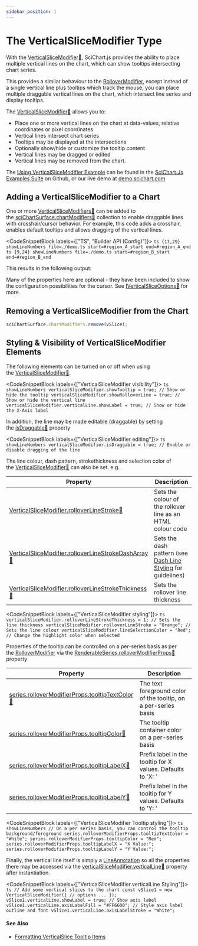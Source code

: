 ```yaml
---
sidebar_position: 1
---
```


# The VerticalSliceModifier Type

With the [VerticalSliceModifier:blue_book:](https://www.scichart.com/documentation/js/current/typedoc/classes/verticalslicemodifier.html), SciChart.js provides the ability to place multiple vertical lines on the chart, which can show tooltips intersecting chart series.

This provides a similar behaviour to the [RolloverModifier](/2d-charts/chart-modifier-api/rollover-modifier), except instead of a single vertical line plus tooltips which track the mouse, you can place multiple draggable vertical lines on the chart, which intersect line series and display tooltips.

The [VerticalSliceModifier:blue_book:](https://www.scichart.com/documentation/js/current/typedoc/classes/verticalslicemodifier.html) allows you to:

*   Place one or more vertical lines on the chart at data-values, relative coordinates or pixel coordinates
*   Vertical lines intersect chart series
*   Tooltips may be displayed at the intersections
*   Optionally show/hide or customize the tooltip content
*   Vertical lines may be dragged or edited
*   Vertical lines may be removed from the chart.

The [Using VerticalSliceModifier Example](https://scichart.com/demo/javascript/chart-vertical-slice-modifier) can be found in the [SciChart.Js Examples Suite](https://github.com/abtsoftware/scichart.js.examples) on Github, or our live demo at [demo.scichart.com](https://scichart.com/demo/javascript-line-chart)

Adding a VerticalSliceModifier to a Chart
-----------------------------------------

One or more [VerticalSliceModifiers:blue_book:](https://www.scichart.com/documentation/js/current/typedoc/classes/verticalslicemodifier.html) can be added to the [sciChartSurface.chartModifiers:blue_book:](https://www.scichart.com/documentation/js/current/typedoc/classes/scichartsurface.html#chartmodifiers) collection to enable draggable lines with crosshair/cursor behavior. For example, this code adds a crosshair, enables default tooltips and allows dragging of the vertical lines.

<CodeSnippetBlock labels={["TS", "Builder API (Config)"]}>
    ```ts {17,29} showLineNumbers file=./demo.ts start=#region_A_start end=#region_A_end
    ```
    ```ts {9,24} showLineNumbers file=./demo.ts start=#region_B_start end=#region_B_end
    ```
</CodeSnippetBlock>

This results in the following output: 

<LiveDocSnippet name="./demo" />

Many of the properties here are optional - they have been included to show the configuration possibilities for the cursor. See [IVerticalSliceOptions:blue_book:](https://www.scichart.com/documentation/js/current/typedoc/interfaces/iverticalsliceoptions.html) for more.

Removing a VerticalSliceModifier from the Chart
-----------------------------------------------

```ts showLineNumbers
sciChartSurface.chartModifiers.remove(vSlice);
```

Styling & Visibility of VerticalSliceModifier Elements
------------------------------------------------------

The following elements can be turned on or off when using the [VerticalSliceModifier:blue_book:](https://www.scichart.com/documentation/js/current/typedoc/classes/verticalslicemodifier.html).


<CodeSnippetBlock labels={["VerticalSliceModifier visibility"]}>
    ```ts showLineNumbers
    verticalSliceModifier.showTooltip = true; // Show or hide the tooltip
    verticalSliceModifier.showRolloverLine = true; // Show or hide the vertical line
    verticalSliceModifier.verticalLine.showLabel = true; // Show or hide the X-Axis label
    ```
</CodeSnippetBlock>

In addition, the line may be made editable (draggable) by setting the [isDraggable:blue_book:](https://www.scichart.com/documentation/js/current/typedoc/classes/verticalslicemodifier.html#isdraggable) property


<CodeSnippetBlock labels={["VerticalSliceModifier editing"]}>
    ```ts showLineNumbers
    verticalSliceModifier.isDraggable = true; // Enable or disable dragging of the line
    ```
</CodeSnippetBlock>

The line colour, dash pattern, strokethickness and selection color of the [VerticalSliceModifier:blue_book:](https://www.scichart.com/documentation/js/current/typedoc/classes/verticalslicemodifier.html) can also be set. e.g.


| **Property** | **Description** |
|--------------|-----------------|
| [VerticalSliceModifier.rolloverLineStroke:blue_book:](https://www.scichart.com/documentation/js/current/typedoc/classes/verticalslicemodifier.html#rolloverlinestroke) | Sets the colour of the rollover line as an HTML colour code |
| [VerticalSliceModifier.rolloverLineStrokeDashArray:blue_book:](https://www.scichart.com/documentation/js/current/typedoc/classes/verticalslicemodifier.html#rolloverlinestrokedasharray) | Sets the dash pattern (see [Dash Line Styling](/2d-charts/styling-and-theming/dash-line-patterns) for guidelines) |
| [VerticalSliceModifier.rolloverLineStrokeThickness:blue_book:](https://www.scichart.com/documentation/js/current/typedoc/classes/verticalslicemodifier.html#rolloverlinestrokethickness) | Sets the rollover line thickness |

<CodeSnippetBlock labels={["VerticalSliceModifier styling"]}>
    ```ts
    verticalSliceModifier.rolloverLineStrokeThickness = 1; // Sets the line thickness
    verticalSliceModifier.rolloverLineStroke = "Orange"; // Sets the line colour
    verticalSliceModifier.lineSelectionColor = "Red"; // Change the highlight color when selected
    ```
</CodeSnippetBlock>

Properties of the tooltip can be controlled on a per-series basis as per the [RolloverModifier](/2d-charts/chart-modifier-api/rollover-modifier) via the [RenderableSeries.rolloverModifierProps:blue_book:](https://www.scichart.com/documentation/js/current/typedoc/classes/rollovermodifierrenderableseriesprops.html) property

| **Property** | **Description** |
|--------------|-----------------|
| [series.rolloverModifierProps.tooltipTextColor:blue_book:](https://www.scichart.com/documentation/js/current/typedoc/classes/rollovermodifierrenderableseriesprops.html#tooltiptextcolor) | The text foreground color of the tooltip, on a per-series basis |
| [series.rolloverModifierProps.tooltipColor:blue_book:](https://www.scichart.com/documentation/js/current/typedoc/classes/rollovermodifierrenderableseriesprops.html#tooltipcolor) | The tooltip container color on a per-series basis |
| [series.rolloverModifierProps.tooltipLabelX:blue_book:](https://www.scichart.com/documentation/js/current/typedoc/classes/rollovermodifierrenderableseriesprops.html#tooltiplabelx) | Prefix label in the tooltip for X values. Defaults to 'X: ' |
| [series.rolloverModifierProps.tooltipLabelY:blue_book:](https://www.scichart.com/documentation/js/current/typedoc/classes/rollovermodifierrenderableseriesprops.html#tooltiplabely) | Prefix label in the tooltip for Y values. Defaults to 'Y: ' |


<CodeSnippetBlock labels={["VerticalSliceModifier Tooltip styling"]}>
    ```ts showLineNumbers
    // On a per series basis, you can control the tooltip background/foreground
    series.rolloverModifierProps.tooltipTextColor = "White";
    series.rolloverModifierProps.tooltipColor = "Red";
    series.rolloverModifierProps.tooltipLabelX = "X Value:";
    series.rolloverModifierProps.tooltipLabelY = "Y Value:";
    ```
</CodeSnippetBlock>

Finally, the vertical line itself is simply a [LineAnnotation](/2d-charts/annotations-api/line-annotation) so all the properties there may be accessed via the [verticalSliceModifier.verticalLine:blue_book:](https://www.scichart.com/documentation/js/current/typedoc/classes/verticalslicemodifier.html#verticalline) property after instantiation.

<CodeSnippetBlock labels={["VerticalSliceModifier.verticalLine Styling"]}>
    ```ts
    // Add some vertical slices to the chart
    const vSlice1 = new VerticalSliceModifier({
        // options ...
    });
    vSlice1.verticalLine.showLabel = true; // Show axis label
    vSlice1.verticalLine.axisLabelFill = "#FF6600"; // Style axis label outline and font
    vSlice1.verticalLine.axisLabelStroke = "White";
    ```
</CodeSnippetBlock>

#### See Also

* [Formatting VerticalSlice Tooltip Items](/2d-charts/chart-modifier-api/vertical-slice-modifier/formatting-vertical-slice-tooltip-items)